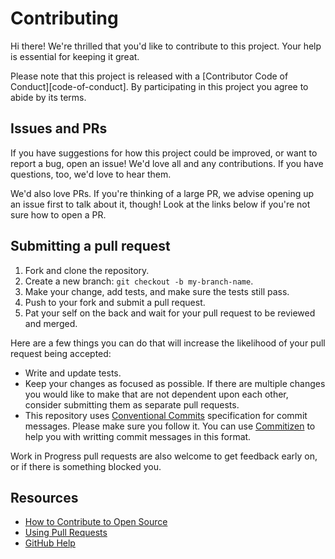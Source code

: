 # Contributing

Hi there! We're thrilled that you'd like to contribute to this project. Your help is essential for keeping it great.

Please note that this project is released with a [Contributor Code of Conduct][code-of-conduct]. By participating in this project you agree to abide by its terms.

## Issues and PRs

If you have suggestions for how this project could be improved, or want to report a bug, open an issue! We'd love all and any contributions. If you have questions, too, we'd love to hear them.

We'd also love PRs. If you're thinking of a large PR, we advise opening up an issue first to talk about it, though! Look at the links below if you're not sure how to open a PR.

## Submitting a pull request

1. Fork and clone the repository.
2. Create a new branch: `git checkout -b my-branch-name`.
3. Make your change, add tests, and make sure the tests still pass.
4. Push to your fork and submit a pull request.
5. Pat your self on the back and wait for your pull request to be reviewed and merged.

Here are a few things you can do that will increase the likelihood of your pull request being accepted:

- Write and update tests.
- Keep your changes as focused as possible. If there are multiple changes you would like to make that are not dependent upon each other, consider submitting them as separate pull requests.
- This repository uses [Conventional Commits](https://www.conventionalcommits.org/en/v1.0.0-beta.4/) specification for commit messages. Please make sure you follow it. You can use [Commitizen](https://github.com/commitizen/cz-cli) to help you with writting commit messages in this format.

Work in Progress pull requests are also welcome to get feedback early on, or if there is something blocked you.


## Resources

- [How to Contribute to Open Source](https://opensource.guide/how-to-contribute/)
- [Using Pull Requests](https://help.github.com/articles/about-pull-requests/)
- [GitHub Help](https://help.github.com)




